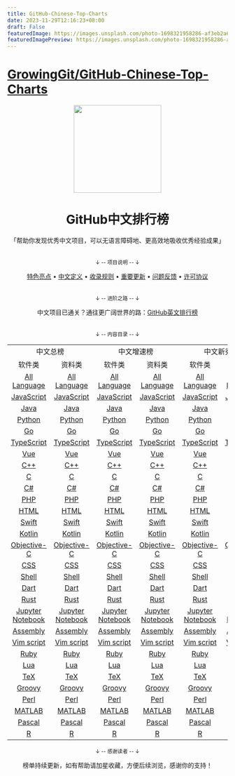 ```yaml
---
title: GitHub-Chinese-Top-Charts
date: 2023-11-29T12:16:23+08:00
draft: False
featuredImage: https://images.unsplash.com/photo-1698321958286-af3eb2a61916?ixid=M3w0NjAwMjJ8MHwxfHJhbmRvbXx8fHx8fHx8fDE3MDEyMzEzNDF8&ixlib=rb-4.0.3
featuredImagePreview: https://images.unsplash.com/photo-1698321958286-af3eb2a61916?ixid=M3w0NjAwMjJ8MHwxfHJhbmRvbXx8fHx8fHx8fDE3MDEyMzEzNDF8&ixlib=rb-4.0.3
---
```


# [GrowingGit/GitHub-Chinese-Top-Charts](https://github.com/GrowingGit/GitHub-Chinese-Top-Charts)

<p align="center">
    <img width="200" src="content/media/repo_logo.svg">
</p>

<h1 align="center">GitHub中文排行榜</h1>

<div align="center">
    「帮助你发现优秀中文项目，可以无语言障碍地、更高效地吸收优秀经验成果」
</div>

<br />

<div align="center">
    <p><sub>↓ -- 项目说明 -- ↓</sub></p>
    <a href="content/docs/features.md">特色亮点</a> •
    <a href="content/docs/definition_of_Chinese_repo.md">中文定义</a> •
    <a href="content/docs/inclusion_rules.md">收录规则</a> •
    <a href="content/docs/milestone.md">重要更新</a> •
    <a href="content/docs/feedback.md">问题反馈</a> •
    <a href="LICENSE.md">许可协议</a>
</div>

<br />

<div align="center">
    <p><sub>↓ -- 进阶之路 -- ↓</sub></p>
    中文项目已通关？通往更广阔世界的路：<a href="https://github.com/kon9chunkit/GitHub-English-Top-Charts">GitHub英文排行榜</a>
</div>

<br />

<div align="center">
    <p><sub>↓ -- 内容目录 -- ↓</sub></p>
    <table>
        <tr>
            <td colspan="2" align="center">中文总榜</td>
            <td colspan="2" align="center">中文增速榜</td>  
            <td colspan="2" align="center">中文新秀榜</td>
        </tr>
        <tr>
            <td align="center">软件类</td>
            <td align="center">资料类</td>
            <td align="center">软件类</td>
            <td align="center">资料类</td>
            <td align="center">软件类</td> 
            <td align="center">资料类</td> 
        </tr>
        <tr>
            <td align="center"><a href="content/charts/overall/software/All-Language.md">All Language</a></td> 
            <td align="center"><a href="content/charts/overall/knowledge/All-Language.md">All Language</a></td> 
            <td align="center"><a href="content/charts/growth/software/All-Language.md">All Language</a></td> 
            <td align="center"><a href="content/charts/growth/knowledge/All-Language.md">All Language</a></td> 
            <td align="center"><a href="content/charts/new_repo/software/All-Language.md">All Language</a></td> 
            <td align="center"><a href="content/charts/new_repo/knowledge/All-Language.md">All Language</a></td> 
        </tr>
        <tr>
            <td align="center"><a href="content/charts/overall/software/JavaScript.md">JavaScript</a></td> 
            <td align="center"><a href="content/charts/overall/knowledge/JavaScript.md">JavaScript</a></td> 
            <td align="center"><a href="content/charts/growth/software/JavaScript.md">JavaScript</a></td> 
            <td align="center"><a href="content/charts/growth/knowledge/JavaScript.md">JavaScript</a></td> 
            <td align="center"><a href="content/charts/new_repo/software/JavaScript.md">JavaScript</a></td> 
            <td align="center"><a href="content/charts/new_repo/knowledge/JavaScript.md">JavaScript</a></td> 
        </tr>
        <tr>
            <td align="center"><a href="content/charts/overall/software/Java.md">Java</a></td> 
            <td align="center"><a href="content/charts/overall/knowledge/Java.md">Java</a></td> 
            <td align="center"><a href="content/charts/growth/software/Java.md">Java</a></td> 
            <td align="center"><a href="content/charts/growth/knowledge/Java.md">Java</a></td> 
            <td align="center"><a href="content/charts/new_repo/software/Java.md">Java</a></td> 
            <td align="center"><a href="content/charts/new_repo/knowledge/Java.md">Java</a></td> 
        </tr>
        <tr>
            <td align="center"><a href="content/charts/overall/software/Python.md">Python</a></td> 
            <td align="center"><a href="content/charts/overall/knowledge/Python.md">Python</a></td> 
            <td align="center"><a href="content/charts/growth/software/Python.md">Python</a></td> 
            <td align="center"><a href="content/charts/growth/knowledge/Python.md">Python</a></td> 
            <td align="center"><a href="content/charts/new_repo/software/Python.md">Python</a></td> 
            <td align="center"><a href="content/charts/new_repo/knowledge/Python.md">Python</a></td> 
        </tr>
        <tr>
            <td align="center"><a href="content/charts/overall/software/Go.md">Go</a></td> 
            <td align="center"><a href="content/charts/overall/knowledge/Go.md">Go</a></td> 
            <td align="center"><a href="content/charts/growth/software/Go.md">Go</a></td> 
            <td align="center"><a href="content/charts/growth/knowledge/Go.md">Go</a></td> 
            <td align="center"><a href="content/charts/new_repo/software/Go.md">Go</a></td> 
            <td align="center"><a href="content/charts/new_repo/knowledge/Go.md">Go</a></td> 
        </tr>
        <tr>
            <td align="center"><a href="content/charts/overall/software/TypeScript.md">TypeScript</a></td> 
            <td align="center"><a href="content/charts/overall/knowledge/TypeScript.md">TypeScript</a></td> 
            <td align="center"><a href="content/charts/growth/software/TypeScript.md">TypeScript</a></td> 
            <td align="center"><a href="content/charts/growth/knowledge/TypeScript.md">TypeScript</a></td> 
            <td align="center"><a href="content/charts/new_repo/software/TypeScript.md">TypeScript</a></td> 
            <td align="center"><a href="content/charts/new_repo/knowledge/TypeScript.md">TypeScript</a></td> 
        </tr>
        <tr>
            <td align="center"><a href="content/charts/overall/software/Vue.md">Vue</a></td> 
            <td align="center"><a href="content/charts/overall/knowledge/Vue.md">Vue</a></td> 
            <td align="center"><a href="content/charts/growth/software/Vue.md">Vue</a></td> 
            <td align="center"><a href="content/charts/growth/knowledge/Vue.md">Vue</a></td> 
            <td align="center"><a href="content/charts/new_repo/software/Vue.md">Vue</a></td> 
            <td align="center"><a href="content/charts/new_repo/knowledge/Vue.md">Vue</a></td> 
        </tr>
        <tr>
            <td align="center"><a href="content/charts/overall/software/CPP.md">C++</a></td> 
            <td align="center"><a href="content/charts/overall/knowledge/CPP.md">C++</a></td> 
            <td align="center"><a href="content/charts/growth/software/CPP.md">C++</a></td> 
            <td align="center"><a href="content/charts/growth/knowledge/CPP.md">C++</a></td> 
            <td align="center"><a href="content/charts/new_repo/software/CPP.md">C++</a></td> 
            <td align="center"><a href="content/charts/new_repo/knowledge/CPP.md">C++</a></td> 
        </tr>
        <tr>
            <td align="center"><a href="content/charts/overall/software/C.md">C</a></td> 
            <td align="center"><a href="content/charts/overall/knowledge/C.md">C</a></td> 
            <td align="center"><a href="content/charts/growth/software/C.md">C</a></td> 
            <td align="center"><a href="content/charts/growth/knowledge/C.md">C</a></td> 
            <td align="center"><a href="content/charts/new_repo/software/C.md">C</a></td> 
            <td align="center"><a href="content/charts/new_repo/knowledge/C.md">C</a></td> 
        </tr>
        <tr>
            <td align="center"><a href="content/charts/overall/software/CSHARP.md">C#</a></td> 
            <td align="center"><a href="content/charts/overall/knowledge/CSHARP.md">C#</a></td> 
            <td align="center"><a href="content/charts/growth/software/CSHARP.md">C#</a></td> 
            <td align="center"><a href="content/charts/growth/knowledge/CSHARP.md">C#</a></td> 
            <td align="center"><a href="content/charts/new_repo/software/CSHARP.md">C#</a></td> 
            <td align="center"><a href="content/charts/new_repo/knowledge/CSHARP.md">C#</a></td> 
        </tr>
        <tr>
            <td align="center"><a href="content/charts/overall/software/PHP.md">PHP</a></td> 
            <td align="center"><a href="content/charts/overall/knowledge/PHP.md">PHP</a></td> 
            <td align="center"><a href="content/charts/growth/software/PHP.md">PHP</a></td> 
            <td align="center"><a href="content/charts/growth/knowledge/PHP.md">PHP</a></td> 
            <td align="center"><a href="content/charts/new_repo/software/PHP.md">PHP</a></td> 
            <td align="center"><a href="content/charts/new_repo/knowledge/PHP.md">PHP</a></td> 
        </tr>
        <tr>
            <td align="center"><a href="content/charts/overall/software/HTML.md">HTML</a></td> 
            <td align="center"><a href="content/charts/overall/knowledge/HTML.md">HTML</a></td> 
            <td align="center"><a href="content/charts/growth/software/HTML.md">HTML</a></td> 
            <td align="center"><a href="content/charts/growth/knowledge/HTML.md">HTML</a></td> 
            <td align="center"><a href="content/charts/new_repo/software/HTML.md">HTML</a></td> 
            <td align="center"><a href="content/charts/new_repo/knowledge/HTML.md">HTML</a></td> 
        </tr>
        <tr>
            <td align="center"><a href="content/charts/overall/software/Swift.md">Swift</a></td> 
            <td align="center"><a href="content/charts/overall/knowledge/Swift.md">Swift</a></td> 
            <td align="center"><a href="content/charts/growth/software/Swift.md">Swift</a></td> 
            <td align="center"><a href="content/charts/growth/knowledge/Swift.md">Swift</a></td> 
            <td align="center"><a href="content/charts/new_repo/software/Swift.md">Swift</a></td> 
            <td align="center"><a href="content/charts/new_repo/knowledge/Swift.md">Swift</a></td> 
        </tr>
        <tr>
            <td align="center"><a href="content/charts/overall/software/Kotlin.md">Kotlin</a></td> 
            <td align="center"><a href="content/charts/overall/knowledge/Kotlin.md">Kotlin</a></td> 
            <td align="center"><a href="content/charts/growth/software/Kotlin.md">Kotlin</a></td> 
            <td align="center"><a href="content/charts/growth/knowledge/Kotlin.md">Kotlin</a></td> 
            <td align="center"><a href="content/charts/new_repo/software/Kotlin.md">Kotlin</a></td> 
            <td align="center"><a href="content/charts/new_repo/knowledge/Kotlin.md">Kotlin</a></td> 
        </tr>
        <tr>
            <td align="center"><a href="content/charts/overall/software/Objective-C.md">Objective-C</a></td> 
            <td align="center"><a href="content/charts/overall/knowledge/Objective-C.md">Objective-C</a></td> 
            <td align="center"><a href="content/charts/growth/software/Objective-C.md">Objective-C</a></td> 
            <td align="center"><a href="content/charts/growth/knowledge/Objective-C.md">Objective-C</a></td> 
            <td align="center"><a href="content/charts/new_repo/software/Objective-C.md">Objective-C</a></td> 
            <td align="center"><a href="content/charts/new_repo/knowledge/Objective-C.md">Objective-C</a></td> 
        </tr>
        <tr>
            <td align="center"><a href="content/charts/overall/software/CSS.md">CSS</a></td> 
            <td align="center"><a href="content/charts/overall/knowledge/CSS.md">CSS</a></td> 
            <td align="center"><a href="content/charts/growth/software/CSS.md">CSS</a></td> 
            <td align="center"><a href="content/charts/growth/knowledge/CSS.md">CSS</a></td> 
            <td align="center"><a href="content/charts/new_repo/software/CSS.md">CSS</a></td> 
            <td align="center"><a href="content/charts/new_repo/knowledge/CSS.md">CSS</a></td> 
        </tr>
        <tr>
            <td align="center"><a href="content/charts/overall/software/Shell.md">Shell</a></td> 
            <td align="center"><a href="content/charts/overall/knowledge/Shell.md">Shell</a></td> 
            <td align="center"><a href="content/charts/growth/software/Shell.md">Shell</a></td> 
            <td align="center"><a href="content/charts/growth/knowledge/Shell.md">Shell</a></td> 
            <td align="center"><a href="content/charts/new_repo/software/Shell.md">Shell</a></td> 
            <td align="center"><a href="content/charts/new_repo/knowledge/Shell.md">Shell</a></td> 
        </tr>
        <tr>
            <td align="center"><a href="content/charts/overall/software/Dart.md">Dart</a></td> 
            <td align="center"><a href="content/charts/overall/knowledge/Dart.md">Dart</a></td> 
            <td align="center"><a href="content/charts/growth/software/Dart.md">Dart</a></td> 
            <td align="center"><a href="content/charts/growth/knowledge/Dart.md">Dart</a></td> 
            <td align="center"><a href="content/charts/new_repo/software/Dart.md">Dart</a></td> 
            <td align="center"><a href="content/charts/new_repo/knowledge/Dart.md">Dart</a></td> 
        </tr>
        <tr>
            <td align="center"><a href="content/charts/overall/software/Rust.md">Rust</a></td> 
            <td align="center"><a href="content/charts/overall/knowledge/Rust.md">Rust</a></td> 
            <td align="center"><a href="content/charts/growth/software/Rust.md">Rust</a></td> 
            <td align="center"><a href="content/charts/growth/knowledge/Rust.md">Rust</a></td> 
            <td align="center"><a href="content/charts/new_repo/software/Rust.md">Rust</a></td> 
            <td align="center"><a href="content/charts/new_repo/knowledge/Rust.md">Rust</a></td> 
        </tr>
        <tr>
            <td align="center"><a href="content/charts/overall/software/Jupyter-Notebook.md">Jupyter Notebook</a></td> 
            <td align="center"><a href="content/charts/overall/knowledge/Jupyter-Notebook.md">Jupyter Notebook</a></td> 
            <td align="center"><a href="content/charts/growth/software/Jupyter-Notebook.md">Jupyter Notebook</a></td> 
            <td align="center"><a href="content/charts/growth/knowledge/Jupyter-Notebook.md">Jupyter Notebook</a></td> 
            <td align="center"><a href="content/charts/new_repo/software/Jupyter-Notebook.md">Jupyter Notebook</a></td> 
            <td align="center"><a href="content/charts/new_repo/knowledge/Jupyter-Notebook.md">Jupyter Notebook</a></td> 
        </tr>
        <tr>
            <td align="center"><a href="content/charts/overall/software/Assembly.md">Assembly</a></td> 
            <td align="center"><a href="content/charts/overall/knowledge/Assembly.md">Assembly</a></td> 
            <td align="center"><a href="content/charts/growth/software/Assembly.md">Assembly</a></td> 
            <td align="center"><a href="content/charts/growth/knowledge/Assembly.md">Assembly</a></td> 
            <td align="center"><a href="content/charts/new_repo/software/Assembly.md">Assembly</a></td> 
            <td align="center"><a href="content/charts/new_repo/knowledge/Assembly.md">Assembly</a></td> 
        </tr>
        <tr>
            <td align="center"><a href="content/charts/overall/software/Vim-script.md">Vim script</a></td> 
            <td align="center"><a href="content/charts/overall/knowledge/Vim-script.md">Vim script</a></td> 
            <td align="center"><a href="content/charts/growth/software/Vim-script.md">Vim script</a></td> 
            <td align="center"><a href="content/charts/growth/knowledge/Vim-script.md">Vim script</a></td> 
            <td align="center"><a href="content/charts/new_repo/software/Vim-script.md">Vim script</a></td> 
            <td align="center"><a href="content/charts/new_repo/knowledge/Vim-script.md">Vim script</a></td> 
        </tr>
        <tr>
            <td align="center"><a href="content/charts/overall/software/Ruby.md">Ruby</a></td> 
            <td align="center"><a href="content/charts/overall/knowledge/Ruby.md">Ruby</a></td> 
            <td align="center"><a href="content/charts/growth/software/Ruby.md">Ruby</a></td> 
            <td align="center"><a href="content/charts/growth/knowledge/Ruby.md">Ruby</a></td> 
            <td align="center"><a href="content/charts/new_repo/software/Ruby.md">Ruby</a></td> 
            <td align="center"><a href="content/charts/new_repo/knowledge/Ruby.md">Ruby</a></td> 
        </tr>
        <tr>
            <td align="center"><a href="content/charts/overall/software/Lua.md">Lua</a></td> 
            <td align="center"><a href="content/charts/overall/knowledge/Lua.md">Lua</a></td> 
            <td align="center"><a href="content/charts/growth/software/Lua.md">Lua</a></td> 
            <td align="center"><a href="content/charts/growth/knowledge/Lua.md">Lua</a></td> 
            <td align="center"><a href="content/charts/new_repo/software/Lua.md">Lua</a></td> 
            <td align="center"><a href="content/charts/new_repo/knowledge/Lua.md">Lua</a></td> 
        </tr>
        <tr>
            <td align="center"><a href="content/charts/overall/software/TeX.md">TeX</a></td> 
            <td align="center"><a href="content/charts/overall/knowledge/TeX.md">TeX</a></td> 
            <td align="center"><a href="content/charts/growth/software/TeX.md">TeX</a></td> 
            <td align="center"><a href="content/charts/growth/knowledge/TeX.md">TeX</a></td> 
            <td align="center"><a href="content/charts/new_repo/software/TeX.md">TeX</a></td> 
            <td align="center"><a href="content/charts/new_repo/knowledge/TeX.md">TeX</a></td> 
        </tr>
        <tr>
            <td align="center"><a href="content/charts/overall/software/Groovy.md">Groovy</a></td> 
            <td align="center"><a href="content/charts/overall/knowledge/Groovy.md">Groovy</a></td> 
            <td align="center"><a href="content/charts/growth/software/Groovy.md">Groovy</a></td> 
            <td align="center"><a href="content/charts/growth/knowledge/Groovy.md">Groovy</a></td> 
            <td align="center"><a href="content/charts/new_repo/software/Groovy.md">Groovy</a></td> 
            <td align="center"><a href="content/charts/new_repo/knowledge/Groovy.md">Groovy</a></td> 
        </tr>
        <tr>
            <td align="center"><a href="content/charts/overall/software/Perl.md">Perl</a></td> 
            <td align="center"><a href="content/charts/overall/knowledge/Perl.md">Perl</a></td> 
            <td align="center"><a href="content/charts/growth/software/Perl.md">Perl</a></td> 
            <td align="center"><a href="content/charts/growth/knowledge/Perl.md">Perl</a></td> 
            <td align="center"><a href="content/charts/new_repo/software/Perl.md">Perl</a></td> 
            <td align="center"><a href="content/charts/new_repo/knowledge/Perl.md">Perl</a></td> 
        </tr>
        <tr>
            <td align="center"><a href="content/charts/overall/software/MATLAB.md">MATLAB</a></td> 
            <td align="center"><a href="content/charts/overall/knowledge/MATLAB.md">MATLAB</a></td> 
            <td align="center"><a href="content/charts/growth/software/MATLAB.md">MATLAB</a></td> 
            <td align="center"><a href="content/charts/growth/knowledge/MATLAB.md">MATLAB</a></td> 
            <td align="center"><a href="content/charts/new_repo/software/MATLAB.md">MATLAB</a></td> 
            <td align="center"><a href="content/charts/new_repo/knowledge/MATLAB.md">MATLAB</a></td>
        </tr>
        <tr>
            <td align="center"><a href="content/charts/overall/software/Pascal.md">Pascal</a></td> 
            <td align="center"><a href="content/charts/overall/knowledge/Pascal.md">Pascal</a></td> 
            <td align="center"><a href="content/charts/growth/software/Pascal.md">Pascal</a></td> 
            <td align="center"><a href="content/charts/growth/knowledge/Pascal.md">Pascal</a></td> 
            <td align="center"><a href="content/charts/new_repo/software/Pascal.md">Pascal</a></td> 
            <td align="center"><a href="content/charts/new_repo/knowledge/Pascal.md">Pascal</a></td> 
        </tr>
        <tr>
            <td align="center"><a href="content/charts/overall/software/R.md">R</a></td> 
            <td align="center"><a href="content/charts/overall/knowledge/R.md">R</a></td> 
            <td align="center"><a href="content/charts/growth/software/R.md">R</a></td> 
            <td align="center"><a href="content/charts/growth/knowledge/R.md">R</a></td> 
            <td align="center"><a href="content/charts/new_repo/software/R.md">R</a></td> 
            <td align="center"><a href="content/charts/new_repo/knowledge/R.md">R</a></td> 
        </tr>
    </table>
</div>

<div align="center">
    <p><sub>↓ -- 感谢读者 -- ↓</sub></p>
    榜单持续更新，如有帮助请加星收藏，方便后续浏览，感谢你的支持！
</div>
